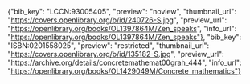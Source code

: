 {"bib_key": "LCCN:93005405",
 "preview": "noview", "thumbnail_url": "https://covers.openlibrary.org/b/id/240726-S.jpg",
 "preview_url": "https://openlibrary.org/books/OL1397864M/Zen_speaks",
  "info_url": "https://openlibrary.org/books/OL1397864M/Zen_speaks"},
  "bib_key": "ISBN:0201558025",
  "preview": "restricted",
  "thumbnail_url": "https://covers.openlibrary.org/b/id/135182-S.jpg",
  "preview_url": "https://archive.org/details/concretemathemat00grah_444",
  "info_url": "https://openlibrary.org/books/OL1429049M/Concrete_mathematics"}
